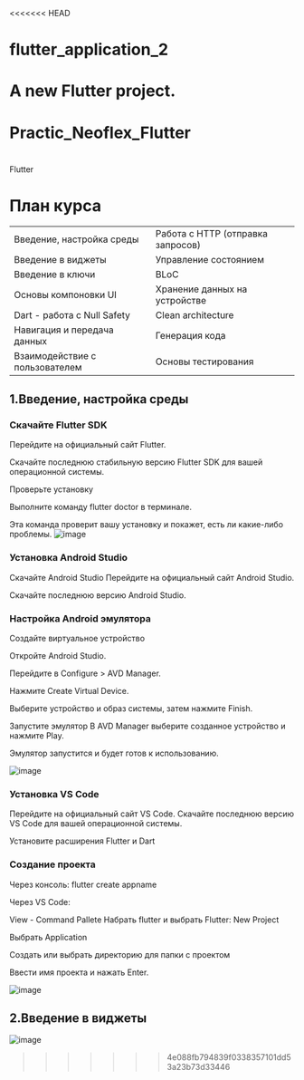 <<<<<<< HEAD
# flutter_application_2

A new Flutter project.
=======
# Practic_Neoflex_Flutter
# 
Flutter<!-- описание репозитория -->

# План курса
|  |                                                      |
|----------|-----------------------------------------------------------------|
| Введение, настройка среды       | Работа с HTTP (отправка запросов)    |
| Введение в виджеты              |                                         Управление состоянием               |
| Введение в ключи                |        BLoC    |
| Основы компоновки UI            |                Хранение данных на устройстве                       |
| Dart - работа с Null Safety     | Clean architecture                            |
| Навигация и передача данных     | Генерация кода                                        |
| Взаимодействие с пользователем  |Основы тестирования                             |
<!--Установка-->
## 1.Введение, настройка среды 
### Скачайте Flutter SDK
Перейдите на официальный сайт Flutter.

Скачайте последнюю стабильную версию Flutter SDK для вашей операционной системы.

Проверьте установку

Выполните команду flutter doctor в терминале.

Эта команда проверит вашу установку и покажет, есть ли какие-либо проблемы.
![image](https://github.com/user-attachments/assets/8408b3ee-4e14-4543-b7e8-5719182cde9a)

###  Установка Android Studio
 Скачайте Android Studio
Перейдите на официальный сайт Android Studio.

Скачайте последнюю версию Android Studio.

### Настройка Android эмулятора

Создайте виртуальное устройство

Откройте Android Studio.

Перейдите в Configure > AVD Manager.

Нажмите Create Virtual Device.

Выберите устройство и образ системы, затем нажмите Finish.

 Запустите эмулятор
В AVD Manager выберите созданное устройство и нажмите Play.

Эмулятор запустится и будет готов к использованию.

![image](https://github.com/user-attachments/assets/cc0f7863-7f15-4dfe-8619-eb8d4611e2d9)

### Установка VS Code

Перейдите на официальный сайт VS Code. Скачайте последнюю версию VS Code для вашей операционной системы.

Установите расширения Flutter и Dart

### Создание проекта

Через консоль: flutter create appname

Через  VS Code:

View - Command Pallete
Набрать flutter и выбрать Flutter: New Project

Выбрать  Application

Создать или выбрать директорию для папки с проектом

Ввести имя проекта и нажать Enter.

![image](https://github.com/user-attachments/assets/137743fc-2f05-42a7-9375-d836ffd7308a)

## 2.Введение в виджеты
![image](https://github.com/user-attachments/assets/faa746a6-0473-423e-b44c-72e527e6a64e)












>>>>>>> 4e088fb794839f0338357101dd53a23b73d33446
